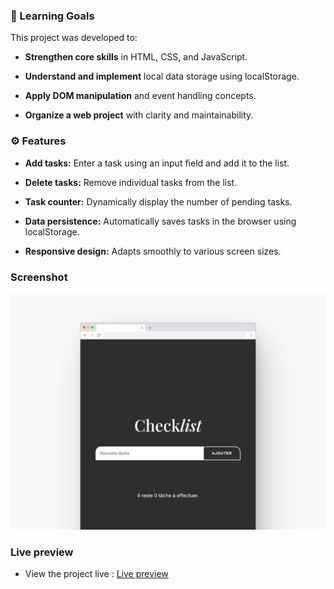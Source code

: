 ### 🎯 Learning Goals

This project was developed to:

- **Strengthen core skills** in HTML, CSS, and JavaScript.

- **Understand and implement** local data storage using localStorage.

- **Apply DOM manipulation** and event handling concepts.

- **Organize a web project** with clarity and maintainability.


### ⚙️ Features

- **Add tasks:** Enter a task using an input field and add it to the list.

- **Delete tasks:** Remove individual tasks from the list.

- **Task counter:** Dynamically display the number of pending tasks.

- **Data persistence:** Automatically saves tasks in the browser using localStorage.

- **Responsive design:** Adapts smoothly to various screen sizes.


### Screenshot

![](./screenshot.png)


### Live preview

- View the project live : [Live preview](https://marioncts.github.io/exo-bootstrap/)
